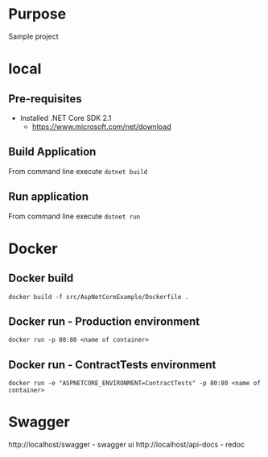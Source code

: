 # Purpose

Sample project

# local

## Pre-requisites

* Installed .NET Core SDK 2.1
	* https://www.microsoft.com/net/download

## Build Application

From command line execute `dotnet build`

## Run application

From command line execute `dotnet run`

# Docker

## Docker build
`docker build -f src/AspNetCoreExample/Dockerfile .`

## Docker run - Production environment

`docker run -p 80:80 <name of container>`

## Docker run - ContractTests environment

`docker run -e "ASPNETCORE_ENVIRONMENT=ContractTests" -p 80:80 <name of container>`

# Swagger

http://localhost/swagger - swagger ui
http://localhost/api-docs - redoc